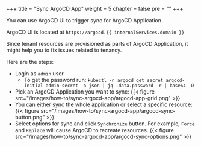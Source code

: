 +++
title = "Sync ArgoCD App"
weight = 5
chapter = false
pre = ""
+++

You can use ArgoCD UI to trigger sync for ArgoCD Application.

ArgoCD UI is located at `https://argocd.{{ internalServices.domain }}`

Since tenant resources are provisioned as parts of ArgoCD Application, it might help you to fix issues related to tenancy.

Here are the steps:

- Login as `admin` user
  - To get the password run: `kubectl -n argocd get secret argocd-initial-admin-secret -o json | jq .data.password -r | base64 -D`
- Pick an ArgoCD Application you want to sync:
{{< figure src="/images/how-to/sync-argocd-app/argocd-app-grid.png" >}}
- You can either sync the whole application or select a specific resource:
{{< figure src="/images/how-to/sync-argocd-app/argocd-sync-button.png" >}}
- Select options for sync and click `Synchronize` button. For example, `Force` and `Replace` will cause ArgoCD to recreate resources.
{{< figure src="/images/how-to/sync-argocd-app/argocd-sync-options.png" >}}
